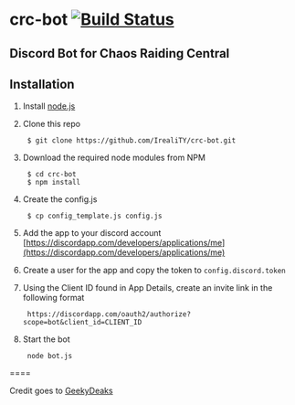 # crc-bot [![Build Status](https://travis-ci.org/IrealiTY/crc-bot.svg?branch=master)](https://travis-ci.org/IrealiTY/crc-bot)

## Discord Bot for Chaos Raiding Central

## Installation

1. Install [node.js](https://nodejs.org/en/download/)
2. Clone this repo

        $ git clone https://github.com/IrealiTY/crc-bot.git

3. Download the required node modules from NPM

        $ cd crc-bot
        $ npm install

5. Create the config.js

        $ cp config_template.js config.js

6. Add the app to your discord account [https://discordapp.com/developers/applications/me](https://discordapp.com/developers/applications/me)

7. Create a user for the app and copy the token to `config.discord.token`

8. Using the Client ID found in App Details, 
   create an invite link in the following format 
   
        https://discordapp.com/oauth2/authorize?scope=bot&client_id=CLIENT_ID

9. Start the bot

        node bot.js
        
        
====

Credit goes to [GeekyDeaks](https://github.com/deaks-kt)

